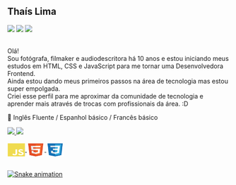 ## Thaís Lima
  <div>
   <a href="https://instagram.com/limathaislima" target="_blank"><img src="https://img.shields.io/badge/-Instagram-%23E4405F?style=for-the-badge&logo=instagram&logoColor=white" target="_blank"></a>
   <a href = "mailto:thaislima.photos@gmail.com"><img src="https://img.shields.io/badge/-Gmail-%23333?style=for-the-badge&logo=gmail&logoColor=white" target="_blank"></a>
   <a href="https://www.linkedin.com/in/thaislimaphotos" target="_blank"><img src="https://img.shields.io/badge/-LinkedIn-%230077B5?style=for-the-badge&logo=linkedin&logoColor=white" target="_blank"></a> 
 </div>
 <br>

Olá!<br>
Sou fotógrafa, filmaker e audiodescritora há 10 anos e estou iniciando meus estudos em HTML, CSS e JavaScript para me tornar uma Desenvolvedora Frontend.
<br>
Ainda estou dando meus primeiros passos na área de tecnologia mas estou super empolgada.
<br>
Criei esse perfil para me aproximar da comunidade de tecnologia e aprender mais através de trocas com profissionais da área. :D
<br>

💬 Inglês Fluente / Espanhol básico / Francês básico

 <div>
   <a href="https://github.com/limathaislima">
   <img height="180em" src="https://github-readme-stats.vercel.app/api?username=limathaislima&show_icons=true&theme=buefy&include_all_commits=true&count_private=true"/>
   <img height="180em" src="https://github-readme-stats.vercel.app/api/top-langs/?username=limathaislima&layout=compact&langs_count=6&theme=buefy"/>

</div>
<div style="display: inline_block"><br>
  <img align="center" alt="Js" height="30" width="40" src="https://raw.githubusercontent.com/devicons/devicon/master/icons/javascript/javascript-plain.svg">
  <img align="center" alt="HTML" height="30" width="40" src="https://raw.githubusercontent.com/devicons/devicon/master/icons/html5/html5-original.svg">
  <img align="center" alt="CSS" height="30" width="40" src="https://raw.githubusercontent.com/devicons/devicon/master/icons/css3/css3-original.svg">
</div>
 
 <br>
 
 
 
<div> 
  
 
  ![Snake animation](https://github.com/limathaislima/limathaislima/blob/output/github-contribution-grid-snake.svg)

</div>
